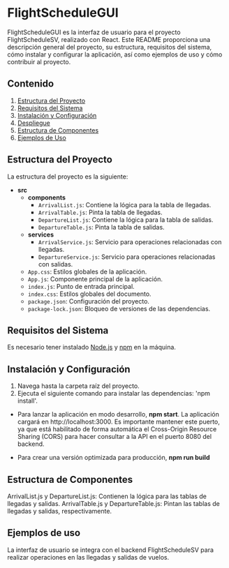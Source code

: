 # FlightScheduleGUI

FlightScheduleGUI es la interfaz de usuario para el proyecto FlightScheduleSV, realizado con React. Este README proporciona una descripción general del proyecto, su estructura, requisitos del sistema, cómo instalar y configurar la aplicación, así como ejemplos de uso y cómo contribuir al proyecto.

## Contenido

1. [Estructura del Proyecto](#estructura-del-proyecto)
2. [Requisitos del Sistema](#requisitos-del-sistema)
3. [Instalación y Configuración](#instalación-y-configuración)
4. [Despliegue](#despliegue)
5. [Estructura de Componentes](#estructura-de-componentes)
6. [Ejemplos de Uso](#ejemplos-de-uso)

## Estructura del Proyecto

La estructura del proyecto es la siguiente:

- **src**
  - **components**
    - `ArrivalList.js`: Contiene la lógica para la tabla de llegadas.
    - `ArrivalTable.js`: Pinta la tabla de llegadas.
    - `DepartureList.js`: Contiene la lógica para la tabla de salidas.
    - `DepartureTable.js`: Pinta la tabla de salidas.
  - **services**
    - `ArrivalService.js`: Servicio para operaciones relacionadas con llegadas.
    - `DepartureService.js`: Servicio para operaciones relacionadas con salidas.
  - `App.css`: Estilos globales de la aplicación.
  - `App.js`: Componente principal de la aplicación.
  - `index.js`: Punto de entrada principal.
  - `index.css`: Estilos globales del documento.
  - `package.json`: Configuración del proyecto.
  - `package-lock.json`: Bloqueo de versiones de las dependencias.

## Requisitos del Sistema

Es necesario tener instalado [Node.js](https://nodejs.org/) y [npm](https://www.npmjs.com/) en la máquina.

## Instalación y Configuración

1. Navega hasta la carpeta raíz del proyecto.
2. Ejecuta el siguiente comando para instalar las dependencias:
   'npm install'.

- Para lanzar la aplicación en modo desarrollo, **npm start**.
La aplicación cargará en http://localhost:3000. Es importante mantener este puerto, ya que está habilitado de forma automática
el Cross-Origin Resource Sharing (CORS) para hacer consultar a la API en el puerto 8080 del backend.

- Para crear una versión optimizada para producción, **npm run build**


## Estructura de Componentes
ArrivalList.js y DepartureList.js: Contienen la lógica para las tablas de llegadas y salidas.
ArrivalTable.js y DepartureTable.js: Pintan las tablas de llegadas y salidas, respectivamente.

## Ejemplos de uso 
La interfaz de usuario se integra con el backend FlightScheduleSV para realizar operaciones en las llegadas y salidas de vuelos.

